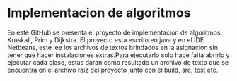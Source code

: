 # Implementacion de algoritmos
En este GitHub se presenta el proyecto de implementacion de algoritmos: Kruskall, Prim y Dijkstra.
El proyecto esta escrito en java y en el IDE Netbeans, este lee los archivos de textos brindados en la asignacion sin tener que hacer instalaciones extras.Para ejecutarlo solo hace falta abrirlo y ejecutar cada clase, estas daran como resultado un archivo de texto que se encuentra en el archivo raiz del proyecto junto con el build, src, test etc.
